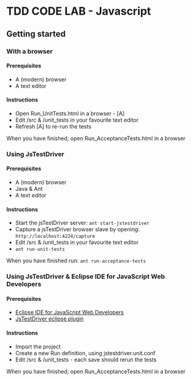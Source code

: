 # TDD CODE LAB - Javascript

## Getting started

### With a browser
#### Prerequisites
* A (modern) browser
* A text editor

#### Instructions
* Open Run_UnitTests.html in a browser - [A]
* Edit /src & /unit_tests in your favourite text editor
* Refresh [A] to re-run the tests

When you have finished; open Run_AcceptanceTests.html in a browser

### Using JsTestDriver
#### Prerequisites
* A (modern) browser
* Java & Ant
* A text editor

#### Instructions
* Start the jsTestDriver server: ```ant start-jstestdriver```
* Capture a jsTestDriver browser slave by opening: ```http://localhost:4224/capture```
* Edit /src & /unit_tests in your favourite text editor
* ```ant run-unit-tests```

When you have finished run: ```ant run-acceptance-tests```

### Using JsTestDriver & Eclipse IDE for JavaScript Web Developers
#### Prerequisites
* [Eclipse IDE for JavaScript Web Developers](http://www.eclipse.org/downloads/packages/eclipse-ide-javascript-web-developers/heliosr)
* [JsTestDriver eclipse plugin](http://code.google.com/p/js-test-driver/wiki/UsingTheEclipsePlugin)

#### Instructions
* Import the project
* Create a new Run definition, using jstestdriver.unit.conf
* Edit /src & /unit_tests - each save should rerun the tests

When you have finished; open Run_AcceptanceTests.html in a browser
